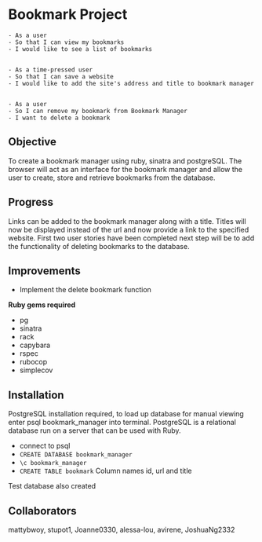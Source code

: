 # Bookmark Project

```
- As a user
- So that I can view my bookmarks
- I would like to see a list of bookmarks


- As a time-pressed user
- So that I can save a website
- I would like to add the site's address and title to bookmark manager


- As a user
- So I can remove my bookmark from Bookmark Manager
- I want to delete a bookmark
```

## Objective
To create a bookmark manager using ruby, sinatra and postgreSQL.
The browser will act as an interface for the bookmark manager and allow the user to create, store and retrieve bookmarks from the database.

## Progress 
Links can be added to the bookmark manager along with a title.
Titles will now be displayed instead of the url and now provide a link to the specified website.
First two user stories have been completed next step will be to add the functionality of deleting bookmarks to the database.

## Improvements
- Implement the delete bookmark function



**Ruby gems required**
- pg
- sinatra
- rack
- capybara
- rspec
- rubocop
- simplecov

## Installation
PostgreSQL installation required, to load up database for manual viewing enter psql bookmark_manager into terminal.
PostgreSQL is a relational database run on a server that can be used with Ruby.
 - connect to psql
 - ```CREATE DATABASE bookmark_manager```
 - ```\c bookmark_manager```
 - ```CREATE TABLE bookmark```
Column names id, url and title

Test database also created 

## Collaborators
mattybwoy, stupot1, Joanne0330,  alessa-lou, avirene, JoshuaNg2332
